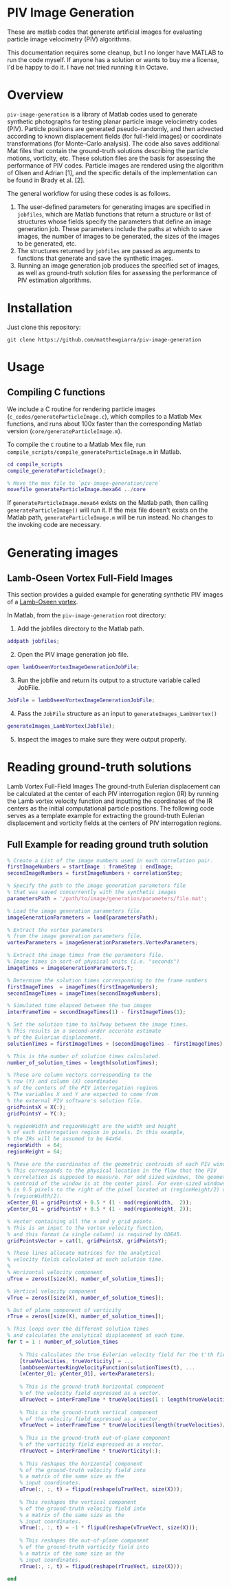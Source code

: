 # PIV Image Generation
These are matlab codes that generate artificial images for evaluating particle image velocimetry (PIV) algorithms. 

This documentation requires some cleanup, but I no longer have MATLAB to run the code myself. If anyone has a solution or wants to buy me a license, I'd be happy to do it. I have not tried running it in Octave. 

# Overview
`piv-image-generation` is a library of Matlab codes used to generate synthetic photographs for testing planar particle image velocimetry codes (PIV). Particle positions are generated pseudo-randomly, and then advected according to known displacement fields (for full-field images) or coordinate transformations (for Monte–Carlo analysis). The code also saves additional Mat files that contain the ground-truth solutions describing the particle motions, vorticity, etc. These solution files are the basis for assessing the performance of PIV codes.  Particle images are rendered using the algorithm of Olsen and Adrian [1], and the specific details of the implementation can be found in Brady et al. [2]. 

The general workflow for using these codes is as follows. 

1. The user-defined parameters for generating images are specified in `jobfiles`, which are Matlab functions that return a structure or list of structures whose fields specify the parameters that define an image generation job. These parameters include the paths at which to save images, the number of images to be generated, the sizes of the images to be generated, etc.
2. The structures returned by `jobfiles` are passed as arguments to functions that generate and save the synthetic images.
3. Running an image generation job produces the specified set of images, as well as ground-truth solution files for assessing the performance of PIV estimation algorithms.

# Installation
Just clone this repository:

```git clone https://github.com/matthewgiarra/piv-image-generation```

# Usage
## Compiling C functions

We include a C routine for rendering particle images (`c_codes/generateParticleImage.c`), which compiles to a Matlab Mex functions, and runs about 100x faster than the corresponding Matlab version (`core/generateParticleImage.m`).

To compile the `C` routine to a Matlab Mex file, run `compile_scripts/compile_generateParticleImage.m` in Matlab.

```Matlab
cd compile_scripts
compile_generateParticleImage();

% Move the mex file to `piv-image-generation/core`
movefile generateParticleImage.mexa64 ../core
```

If `generateParticleImage.mexa64` exists on the Matlab path, then calling `generateParticleImage()` will run it. If the mex file doesn't exists on the Matlab path, `generateParticleImage.m` will be run instead. No changes to the invoking code are necessary.

# Generating images
## Lamb-Oseen Vortex Full-Field Images
This section provides a guided example for generating synthetic PIV images of a [Lamb-Oseen vortex](https://en.wikipedia.org/wiki/Lamb%E2%80%93Oseen_vortex).

In Matlab, from the `piv-image-generation` root directory:

1. Add the jobfiles directory to the Matlab path.
```matlab
addpath jobfiles;
```

2. Open the PIV image generation job file.
```matlab
open lambOseenVortexImageGenerationJobFile;
```

3. Run the jobfile and return its output to a structure variable called JobFile.

```matlab
JobFile = lambOseenVortexImageGenerationJobFile;
```

4. Pass the `JobFile` structure as an input to `generateImages_LambVortex()`

```matlab
generateImages_LambVortex(JobFile);
```

5.	Inspect the images to make sure they were output properly.

# Reading ground-truth solutions
Lamb Vortex Full-Field Images
The ground-truth Eulerian displacement can be calculated at the center of each PIV interrogation region (IR) by running the Lamb vortex velocity function and inputting the coordinates of the IR centers as the initial computational particle positions. The following code serves as a template example for extracting the ground-truth Eulerian displacement and vorticity fields at the centers of PIV interrogation regions.

## Full Example for reading ground truth solution

```Matlab
% Create a List of the image numbers used in each correlation pair.
firstImageNumbers = startImage : frameStep : endImage;
secondImageNumbers = firstImageNumbers + correlationStep;

% Specify the path to the image generation parameters file
% that was saved concurrently with the synthetic images 
parametersPath = '/path/to/image/generation/parameters/file.mat';

% Load the image generation parameters file.
imageGenerationParameters = load(parametersPath);

% Extract the vortex parameters 
% from the image generation parameters file.
vortexParameters = imageGenerationParameters.VortexParameters;

% Extract the image times from the parameters file.
% Image times in sort-of physical units (i.e. "seconds")
imageTimes = imageGenerationParameters.T;

% Determine the solution times corresponding to the frame numbers
firstImageTimes  = imageTimes(firstImageNumbers);
secondImageTimes = imageTimes(secondImageNumbers);

% Simulated time elapsed between the two images
interFrameTime = secondImageTimes(1) - firstImageTimes(1);

% Set the solution time to halfway between the image times.
% This results in a second-order accurate estimate
% of the Eulerian displacement.
solutionTimes = firstImageTimes + (secondImageTimes - firstImageTimes) / 2;

% This is the number of solution times calculated.
number_of_solution_times = length(solutionTimes);

% These are column vectors corresponding to the
% row (Y) and column (X) coordinates
% of the centers of the PIV interrogation regions
% The variables X and Y are expected to come from
% the external PIV software's solution file.
gridPointsX = X(:);
gridPointsY = Y(:);

% regionWidth and regionHeight are the width and height
% of each interrogation region in pixels. In this example,
% the IRs will be assumed to be 64x64.
regionWidth  = 64;
regionHeight = 64;

% These are the coordinates of the geometric centroids of each PIV window.
% This corresponds to the physical location in the flow that the PIV
% correlation is supposed to measure. For odd sized windows, the geometric
% centroid of the window is at the center pixel. For even-sized windows, it
% is 0.5 pixels to the right of the pixel located at (regionHeight/2) or
% (regionWidth/2). 
xCenter_01 = gridPointsX + 0.5 * (1 - mod(regionWidth,  2));
yCenter_01 = gridPointsY + 0.5 * (1 - mod(regionHeight, 2));

% Vector containing all the x and y grid points.
% This is an input to the vortex velocity function,
% and this format (a single column) is required by ODE45.
gridPointsVector = cat(1, gridPointsX, gridPointsY);

% These lines allocate matrices for the analytical
% velocity fields calculated at each solution time.
%
% Horizontal velocity component
uTrue = zeros([size(X), number_of_solution_times]);

% Vertical velocity component
vTrue = zeros([size(X), number_of_solution_times]);

% Out of plane component of vorticity
rTrue = zeros([size(X), number_of_solution_times]);

% This loops over the different solution times
% and calculates the analytical displacement at each time.
for t = 1 : number_of_solution_times
	
	% This calculates the true Eulerian velocity field for the t'th field.
	[trueVelocities, trueVorticity] = ...
	lambOseenVortexRingVelocityFunction(solutionTimes(t), ...
	[xCenter_01; yCenter_01], vortexParameters);
			
	% This is the ground-truth horizontal component
	% of the velocity field expressed as a vector.
	uTrueVect = interFrameTime * trueVelocities(1 : length(trueVelocities) / 2);
	
	% This is the ground-truth vertical component
	% of the velocity field expressed as a vector.
	vTrueVect = interFrameTime * trueVelocities(length(trueVelocities)/2 + 1 : end);
	
	% This is the ground-truth out-of-plane component
	% of the vorticity field expressed as a vector.
	rTrueVect = interFrameTime * trueVorticity(:);
	
	% This reshapes the horizontal component
	% of the ground-truth velocity field into
	% a matrix of the same size as the 
	% input coordinates.
	uTrue(:, :, t) = flipud(reshape(uTrueVect, size(X)));
	
	% This reshapes the vertical component
	% of the ground-truth velocity field into
	% a matrix of the same size as the 
	% input coordinates.
	vTrue(:, :, t) = -1 * flipud(reshape(vTrueVect, size(X)));
	
	% This reshapes the out-of-plane component
	% of the ground-truth vorticity field into
	% a matrix of the same size as the 
	% input coordinates.
	rTrue(:, :, t) = flipud(reshape(rTrueVect, size(X)));
	
end
```